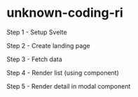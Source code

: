 # unknown-coding-ri

Step 1 - Setup Svelte

Step 2 - Create landing page 

Step 3 - Fetch data

Step 4 - Render list (using component)

Step 5 - Render detail in modal component

